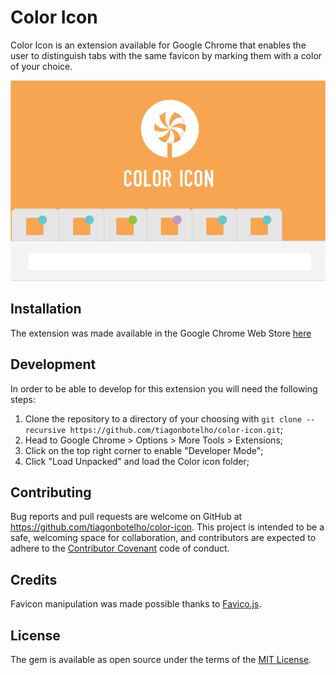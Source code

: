 # Color Icon


Color Icon is an extension available for Google Chrome that enables the user to distinguish tabs 
with the same favicon by marking them with a color of your choice.

![screenshot](https://github.com/tiagonbotelho/color-icon/blob/master/img/main.png?raw=true)

## Installation

The extension was made available in the Google Chrome Web Store [here](http://google.com)

## Development

In order to be able to develop for this extension you will need the following steps:

1. Clone the repository to a directory of your choosing with `git clone --recursive https://github.com/tiagonbotelho/color-icon.git`;
2. Head to Google Chrome > Options > More Tools > Extensions;
3. Click on the top right corner to enable "Developer Mode";
4. Click "Load Unpacked" and load the Color icon folder;

## Contributing

Bug reports and pull requests are welcome on GitHub at https://github.com/tiagonbotelho/color-icon. This project is intended to be a safe, welcoming space for collaboration, and contributors are expected to adhere to the [Contributor Covenant](contributor-covenant.org) code of conduct.


## Credits

Favicon manipulation was made possible thanks to [Favico.js](https://github.com/ejci/favico.js).

## License

The gem is available as open source under the terms of the [MIT License](http://opensource.org/licenses/MIT).

